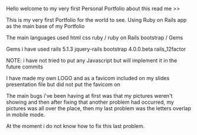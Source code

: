 <!-- # README

This README would normally document whatever steps are necessary to get the
application up and running.

Things you may want to cover:

* Ruby version

* System dependencies

* Configuration

* Database creation

* Database initialization

* How to run the test suite

* Services (job queues, cache servers, search engines, etc.)

* Deployment instructions

* ... -->

Hello welcome to my very first Personal Portfolio
about this read me >>

This is my very first Portfolio for the world to see.
Using Ruby on Rails app as the main base of my Portfolio

The main languages used
html
css
ruby / ruby on Rails
bootstrap / Gems


Gems i have used
rails 5.1.3
jquery-rails
bootstrap 4.0.0.beta
rails_12factor

NOTE: i have not tried to put any Javascript
but will implement it in the future commits


I have made my own LOGO and as a favicom included on my slides presentation file
but did not put the favicom on


The main bugs i've been having at first
was that my pictures weren't showing and then after fixing that another problem had occurred, my pictures was all over the place, then my last problem was the letters overlap in mobile mode.

At the moment i do not know how to fix this last problem.
